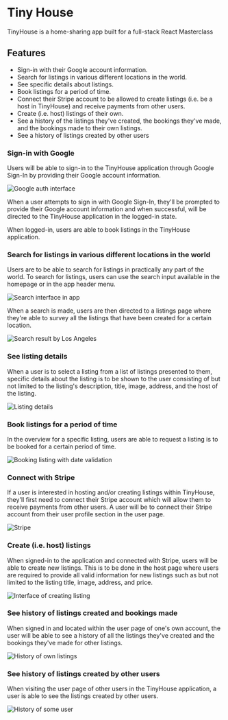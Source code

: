 # Tiny House

TinyHouse is a home-sharing app built for a full-stack React Masterclass

## Features

- Sign-in with their Google account information.
- Search for listings in various different locations in the world.
- See specific details about listings.
- Book listings for a period of time.
- Connect their Stripe account to be allowed to create listings (i.e. be a host in TinyHouse) and receive payments from
  other users.
- Create (i.e. host) listings of their own.
- See a history of the listings they've created, the bookings they've made, and the bookings made to their own listings.
- See a history of listings created by other users

### Sign-in with Google

Users will be able to sign-in to the TinyHouse application through Google Sign-In by providing their Google account
information.

![Google auth interface](https://d2uusema5elisf.cloudfront.net/courses/tinyhouse-react-masterclass-part-2/module_0/lesson_0.2/public/assets/tinyhouse-login.png)

When a user attempts to sign in with Google Sign-In, they'll be prompted to provide their Google account information and
when successful, will be directed to the TinyHouse application in the logged-in state.

When logged-in, users are able to book listings in the TinyHouse application.

### Search for listings in various different locations in the world

Users are to be able to search for listings in practically any part of the world. To search for listings, users can use
the search input available in the homepage or in the app header menu.

![Search interface in app](https://d2uusema5elisf.cloudfront.net/courses/tinyhouse-react-masterclass-part-2/module_0/lesson_0.2/public/assets/tinyhouse-search-inputs.png)

When a search is made, users are then directed to a listings page where they're able to survey all the listings that
have been created for a certain location.

![Search result by Los Angeles](https://d2uusema5elisf.cloudfront.net/courses/tinyhouse-react-masterclass-part-2/module_0/lesson_0.2/public/assets/tinyhouse-listings.png)

### See listing details

When a user is to select a listing from a list of listings presented to them, specific details about the listing is to
be shown to the user consisting of but not limited to the listing's description, title, image, address, and the host of
the listing.

![Listing details](https://d2uusema5elisf.cloudfront.net/courses/tinyhouse-react-masterclass-part-2/module_0/lesson_0.2/public/assets/tinyhouse-listing.png)

### Book listings for a period of time

In the overview for a specific listing, users are able to request a listing is to be booked for a certain period of
time.

![Booking listing with date validation](https://d2uusema5elisf.cloudfront.net/courses/tinyhouse-react-masterclass-part-2/module_0/lesson_0.2/public/assets/tinyhouse-confirm-booking.png)

### Connect with Stripe

If a user is interested in hosting and/or creating listings within TinyHouse, they'll first need to connect their Stripe
account which will allow them to receive payments from other users. A user will be to connect their Stripe account from
their user profile section in the user page.

![Stripe](https://d2uusema5elisf.cloudfront.net/courses/tinyhouse-react-masterclass-part-2/module_0/lesson_0.2/public/assets/tinyhouse-connect-stripe.png)

### Create (i.e. host) listings

When signed-in to the application and connected with Stripe, users will be able to create new listings. This is to be
done in the host page where users are required to provide all valid information for new listings such as but not limited
to the listing title, image, address, and price.

![Interface of creating listing](https://d2uusema5elisf.cloudfront.net/courses/tinyhouse-react-masterclass-part-2/module_0/lesson_0.2/public/assets/tinyhouse-host-listing.png)

### See history of listings created and bookings made

When signed in and located within the user page of one's own account, the user will be able to see a history of all the
listings they've created and the bookings they've made for other listings.

![History of own listings](https://d2uusema5elisf.cloudfront.net/courses/tinyhouse-react-masterclass-part-2/module_0/lesson_0.2/public/assets/tinyhouse-user-page.png)

### See history of listings created by other users

When visiting the user page of other users in the TinyHouse application, a user is able to see the listings created by
other users.

![History of some user](https://d2uusema5elisf.cloudfront.net/courses/tinyhouse-react-masterclass-part-2/module_0/lesson_0.2/public/assets/tinyhouse-other-user-listings.png)
